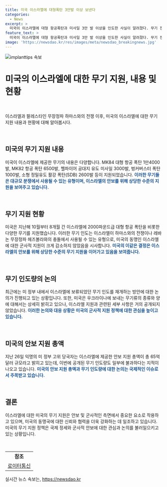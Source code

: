 ```yaml
---
title: 미국 이스라엘에 대형폭탄 3만발 이상 보낸다
categories:
  - News
excerpt: >
  미국이 이스라엘에 대형 항공폭탄과 미사일 3만 발 이상을 인도한 사실이 알려졌다. 무기 전문가들은 이러한 지원이 이스라엘을 위해 상당한 수준으로 이뤄졌음을 보여주며, 이러한 무기는 이스라엘의 다양한 충돌 상황에서 활용될 수 있다고 설명했다. 미국은 이러한 지원을 보류할 뻔했으나, 최근에는 다시 선적을 재개하기로 결정한 것으로 보고 있다. 이스라엘에 대한 미국의 안보 지원 총액은 65억달러에 달하며, 이번에 공개된 무기 인도량은 전체의 한 부분에 불과한 것으로 알려졌다.
feature_text: >
  미국이 이스라엘에 대형 항공폭탄과 미사일 3만 발 이상을 인도한 사실이 알려졌다. 무기 전문가들은 이러한 지원이 이스라엘을 위해 상당한 수준으로 이뤄졌음을 보여주며, 이러한 무기는 이스라엘의 다양한 충돌 상황에서 활용될 수 있다고 설명했다. 미국은 이러한 지원을 보류할 뻔했으나, 최근에는 다시 선적을 재개하기로 결정한 것으로 보고 있다. 이스라엘에 대한 미국의 안보 지원 총액은 65억달러에 달하며, 이번에 공개된 무기 인도량은 전체의 한 부분에 불과한 것으로 알려졌다.
image: 'https://newsdao.kr/res/images/meta/newsdao_breakingnews.jpg'
---
```


<p><img src="https://newsdao.kr/res/images/meta/newsdao_breakingnews.jpg" alt="implanttips 속보" /></p>

<h1 data-ke-size="size24">미국의 이스라엘에 대한 무기 지원, 내용 및 현황</h1>

<p data-ke-size="size16">&nbsp;</p>

<p>이스라엘과 팔레스타인 무장정파 하마스와의 전쟁 이후, 미국의 이스라엘에 대한 무기 지원 내용과 현황에 대해 알아봅시다.</p>

<p data-ke-size="size16">&nbsp;</p>

<h2 data-ke-size="size26">미국의 무기 지원 내용</h2>

<p>미국이 이스라엘에 제공한 무기의 내용은 다양합니다. MK84 대형 항공 폭탄 1만4000발, MK82 항공 폭탄 6500발, 헬파이어 공대지 유도 미사일 3000발, 벙커버스터 폭탄 1000발, 소형 정밀유도 활강 폭탄(SDB) 2600발 등이 지원되었습니다.
<b><span style="color: #1a5490;">이러한 무기들은 대규모 분쟁에서 사용될 수 있는 유형이며, 이스라엘의 안보를 위해 상당한 수준의 지원을 보여주고 있습니다.</span></b></p>

<p data-ke-size="size16">&nbsp;</p>

<h2 data-ke-size="size26">무기 지원 현황</h2>

<p>미국은 지난해 10월부터 8개월 간 이스라엘에 2000파운드급 대형 항공 폭탄을 비롯한 다양한 무기를 지원했습니다. 이러한 무기 인도는 이스라엘이 하마스와의 전쟁이나 레바논 무장정파 헤즈볼라와의 충돌에서 사용될 수 있는 유형으로, 미국의 동맹인 이스라엘에 대한 군사적 지원이 크게 감소하지 않았음을 시사합니다.
<b><span style="color: #1a5490;">미국의 이같은 결정은 이스라엘의 안보를 위해 상당한 수준의 무기 지원을 이어가고 있음을 보여줍니다.</span></b></p>

<p data-ke-size="size16">&nbsp;</p>

<h2 data-ke-size="size26">무기 인도량의 논의</h2>

<p>최근에는 미 정부 내에서 이스라엘에 보류되었던 무기 인도를 재개하는 방안에 대한 논의가 진행되고 있는 상황입니다. 또한, 미국은 우크라이나에 보내는 무기류의 종류와 양에 대해서는 상세히 밝히고 있으나, 이스라엘 지원과 관련된 세부 사항은 거의 공개되지 않았습니다.
<b><span style="color: #1a5490;">이러한 논의와 대응 상황은 미국의 군사적 지원 정책에 대한 관심을 높이고 있습니다.</span></b></p>

<p data-ke-size="size16">&nbsp;</p>

<h2 data-ke-size="size26">미국의 안보 지원 총액</h2>

<p>지난 26일 익명의 미 정부 고위 당국자는 이스라엘에 제공한 안보 지원 총액이 총 65억달러 규모라고 밝히고 있는데, 이번에 공개된 무기 인도량도 일부에 불과하다는 지적이 나오고 있습니다.
<b><span style="color: #1a5490;">미국의 안보 지원 총액과 무기 인도량에 대한 논의는 국제적인 이슈로서 주목받고 있습니다.</span></b></p>

<p data-ke-size="size16">&nbsp;</p>

<h2 data-ke-size="size26">결론</h2>

<p>이스라엘에 대한 미국의 무기 지원은 안보 및 군사적인 측면에서 중요한 요소로 작용하고 있으며, 미국의 동맹국에 대한 신뢰와 협력을 더욱 강화하는 데 일조하고 있습니다. 미국의 무기 지원 정책은 국제 정세와 군사적 안보에 대한 관심과 논의를 불러일으키고 있는 상황입니다.</p>

<p data-ke-size="size16">&nbsp;</p>

<table>
  <tbody>
    <tr>
      <td style="text-align: center; height: 17px;"><b>참조</b></td>
    </tr>
    <tr>
      <td style="text-align: center; height: 17px;"><a href="https://www.reuters.com/">로이터통신</a></td>
    </tr>
  </tbody>
</table>
실시간 뉴스 속보는, <a href="https://newsdao.kr" rel="dofollow">https://newsdao.kr</a>


